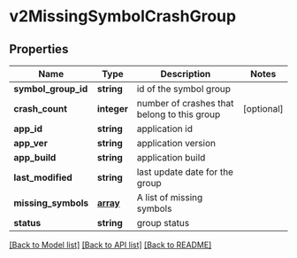 # v2MissingSymbolCrashGroup

## Properties
Name | Type | Description | Notes
------------ | ------------- | ------------- | -------------
**symbol_group_id** | **string** | id of the symbol group | 
**crash_count** | **integer** | number of crashes that belong to this group | [optional] 
**app_id** | **string** | application id | 
**app_ver** | **string** | application version | 
**app_build** | **string** | application build | 
**last_modified** | **string** | last update date for the group | 
**missing_symbols** | [**array**](.md) | A list of missing symbols | 
**status** | **string** | group status | 

[[Back to Model list]](../README.md#documentation-for-models) [[Back to API list]](../README.md#documentation-for-api-endpoints) [[Back to README]](../README.md)


